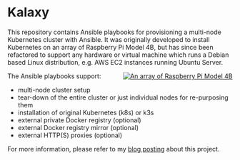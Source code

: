 # Kalaxy

This repository contains Ansible playbooks for provisioning a multi-node Kubernetes cluster with Ansible.
It was originally developed to install Kubernetes on an array of Raspberry Pi Model 4B, but has since been refactored to
support any hardware or virtual machine which runs a Debian based Linux distribution, e.g. AWS EC2 instances running Ubuntu
Server.

<div style="float: right">
    <a href="https://illegalexception.schlichtherle.de/assets/2019/09/raspi-array-1920x3406.jpg">
        <picture>
            <source media="(min-width: 576px)" srcset="https://illegalexception.schlichtherle.de/assets/2019/09/raspi-array-0510x0905.jpg">
            <img src="https://illegalexception.schlichtherle.de/assets/2019/09/raspi-array-0320x0568.jpg" title="An array of Raspberry Pi Model 4B">
        </picture>
    </a>
</div>

The Ansible playbooks support:

- multi-node cluster setup
- tear-down of the entire cluster or just individual nodes for re-purposing them
- installation of original Kubernetes (k8s) or k3s
- external private Docker registry (optional)
- external Docker registry mirror (optional)
- external HTTP(S) proxies (optional)

For more information, please refer to my
[blog posting](https://illegalexception.schlichtherle.de/kubernetes/2019/09/12/provisioning-a-kubernetes-cluster-on-raspberry-pi-with-ansible/)
about this project.
